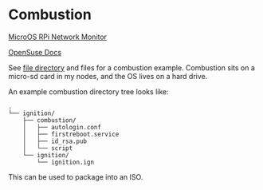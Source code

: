 # Combustion

[MicroOS RPi Network Monitor](https://rootco.de/2020-12-09-microos-pi-network-monitor/)

[OpenSuse Docs](https://en.opensuse.org/Portal:MicroOS/Combustion)

See [file directory](https://github.com/anthr76/infra/tree/main/docs/combustion-examples) and files for a combustion example. Combustion sits on a micro-sd card in my nodes, and the OS lives on a hard drive.

An example combustion directory tree looks like:

```text
.
└── ignition/
    ├── combustion/
    │   ├── autologin.conf
    │   ├── firstreboot.service
    │   ├── id_rsa.pub
    │   └── script
    └── ignition/
        └── ignition.ign
```

This can be used to package into an ISO.

